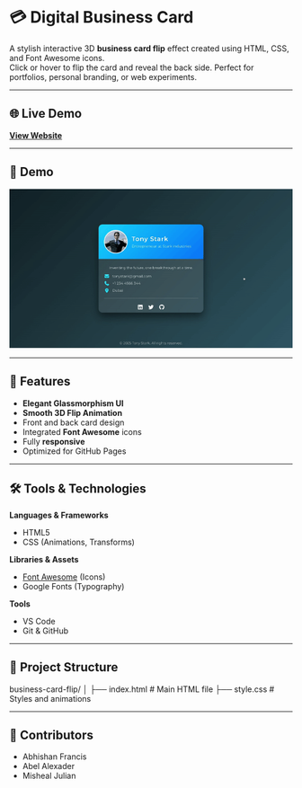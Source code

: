 # 💳 Digital Business Card 

A stylish interactive 3D **business card flip** effect created using HTML, CSS, and Font Awesome icons.  
Click or hover to flip the card and reveal the back side. Perfect for portfolios, personal branding, or web experiments.

---

## 🌐 Live Demo
[**View Website**](https://falconishere.github.io/business-card-flip/)

---

## 📸 Demo
![Business Card Flip Demo](images/demo.gif)

---

## 🚀 Features
- **Elegant Glassmorphism UI**
- **Smooth 3D Flip Animation**
- Front and back card design
- Integrated **Font Awesome** icons
- Fully **responsive**
- Optimized for GitHub Pages

---

## 🛠 Tools & Technologies
**Languages & Frameworks**
- HTML5  
- CSS (Animations, Transforms)  
 

**Libraries & Assets**
- [Font Awesome](https://fontawesome.com/) (Icons)  
- Google Fonts (Typography)  

**Tools**
- VS Code  
- Git & GitHub  

---

## 📂 Project Structure
business-card-flip/
│
├── index.html # Main HTML file
├── style.css # Styles and animations

---

## 👥 Contributors
- Abhishan Francis
- Abel Alexader
- Misheal Julian
